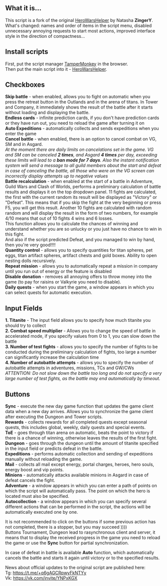 ## What it is...  
This script is a fork of the original [HeroWarsHelper](https://greasyfork.org/ru/scripts/450693-herowarshelper) by Natasha **ZingerY**.  
What's changed: names and order of items in the script menu, disabled unnecessary annoying requests to start most actions, improved interface style in the direction of compactness...

## Install scripts  
First, put the script manager [TamperMonkey](https://chrome.google.com/webstore/detail/tampermonkey/dhdgffkkebhmkfjojejmpbldmpobfkfo) in the browser.  
Then put the main script into it - [HeroWarsHelper](https://irmagon.github.io/HeroWarsHelper.user.js).  

## Checkboxes  
**Skip battle** - when enabled, allows you to fight on automatic when you press the retreat button in the Outlands and in the arena of titans. In Tower and Company, it immediately shows the result of the battle after it starts without loading and displaying the battle.  
**Endless cards** - infinite prediction cards, if you don't have prediction cards or they have run out, you need to reload the game after turning it on  
**Auto Expeditions** - automatically collects and sends expeditions when you enter the game  
**Cancel battle** - when enabled, there is an option to cancel combat on VG, SM and in Asgard.  
*At the moment there are daily limits on cancelations set in the game. VG and SM can be canceled **2 times**, and Asgard **4 times** per day, exceeding these limits will lead to a **ban mode for 7 days**.
Also the instant notification system will send a message to all guild members about the start and defeat in case of canceling the battle, all those who were on the VG screen can incorrectly display attempts up to negative values*  
**Battle recalculation** - when enabled at the start of a battle in Adventure, Guild Wars and Clash of Worlds, performs a preliminary calculation of battle results and displays it on the top dropdown panel. 11 fights are calculated, the first with the current random its result will be displayed as "Victory" or "Defeat". This means that if you skip the fight at the very beginning or press F5, you will get this result. Another 10 fights are calculated with random random and will display the result in the form of two numbers, for example 4/10 means that out of 10 fights 4 wins and 6 losses.  
This function allows you to calculate the chances of winning and understand whether you are so unlucky or you just have no chance to win in this fight.  
And also if the script predicted Defeat, and you managed to win by hand, then you're very good!!!!  
**Quantity control** - allows you to specify quantities for titan spheres, pet eggs, titan artifact spheres, artifact chests and gold boxes. Ability to open nesting dolls recursively.  
**Repeat mission** - allows you to automatically repeat a mission in company until you run out of energy or the feature is disabled  
**Disable donation** - removes all annoying offers to throw money into the game (to pay for raisins or Valkyrie you need to disable).  
**Daily quests** - when you start the game, a window appears in which you can select quests for automatic execution.  

## Input Fields
**1. Titanite** - The input field allows you to specify how much titanite you should try to collect  
**2. Combat speed multiplier** - Allows you to change the speed of battle in accelerated mode, if you specify values from 0 to 1, you can slow down the battle  
**3. Number of test fights** - allows you to specify the number of fights to be conducted during the preliminary calculation of fights, too large a number can significantly increase the calculation time  
**4. Number of autobattle attempts** - allows you to specify the number of autobattle attempts in adventures, missions, TCs and GW/CWs  
*ATTENTION: Do not slow down the battle too long and do not specify a very large number of test fights, as the battle may end automatically by timeout.*  

## Buttons  
**Sync** - execute the new day game function that updates the game client data when a new day arrives. Allows you to synchronize the game client after executing the Dungeon and Tower scripts.  
**Rewards** - collects rewards for all completed quests except seasonal quests, this includes global, weekly, daily quests and special events.  
**ToE** - goes through titan arena on automatic, beats the point to victory if there is a chance of winning, otherwise leaves the results of the first fight.  
**Dungeon** - goes through the dungeon until the amount of titanite specified in the input field or predicts defeat in the battle.  
**Expeditions** - performs automatic collection and sending of expeditions manually without reloading the game.  
**Mail** - collects all mail except energy, portal charges, heroes, hero souls, energy boost and vip points.  
**Minions** - automatically attacks available minions in Asgard in case of defeat cancels the fight.  
**Adventure** - a window appears in which you can enter a path of points on which the script will automatically pass. The point on which the hero is located must also be specified.  
**Autocollection** - a window appears in which you can specify several different actions that can be performed in the script, the actions will be automatically executed one by one.  

It is not recommended to click on the buttons if some previous action has not completed, there is a stopper, but you may succeed ))))  
Buttons Tournament, Dungeon lead to rasynchronous client and server, it means that to display the received progress in the game you need to reload the game or use the **Sync** button for partial synchronization.  

In case of defeat in battle is available **Auto** function, which automatically cancels the battle and starts it again until victory or to the specified results.

News about official updates to the original script are published here:  
Tg: https://t.me/+q6gAGCRpwyFkNTYy  
Vk: https://vk.com/invite/YNPxKGX  
